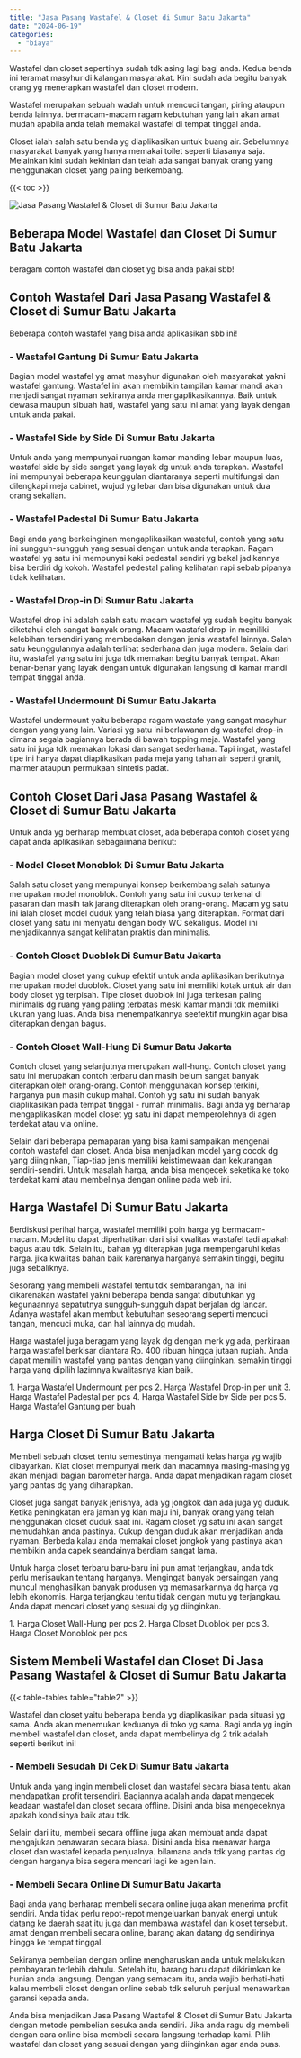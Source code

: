 ```yaml
---
title: "Jasa Pasang Wastafel & Closet di Sumur Batu Jakarta"
date: "2024-06-19"
categories: 
  - "biaya"
---
```


Wastafel dan closet sepertinya sudah tdk asing lagi bagi anda. Kedua benda ini teramat masyhur di kalangan masyarakat. Kini sudah ada begitu banyak orang yg menerapkan wastafel dan closet modern.

Wastafel merupakan sebuah wadah untuk mencuci tangan, piring ataupun benda lainnya. bermacam-macam ragam kebutuhan yang lain akan amat mudah apabila anda telah memakai wastafel di tempat tinggal anda.

Closet ialah salah satu benda yg diaplikasikan untuk buang air. Sebelumnya masyarakat banyak yang hanya memakai toilet seperti biasanya saja. Melainkan kini sudah kekinian dan telah ada sangat banyak orang yang menggunakan closet yang paling berkembang.

{{< toc >}}

![Jasa Pasang Wastafel & Closet di Sumur Batu Jakarta](/images/wastafel-closet-murah41.png)

## Beberapa Model Wastafel dan Closet Di Sumur Batu Jakarta

beragam contoh wastafel dan closet yg bisa anda pakai sbb!

## Contoh Wastafel Dari Jasa Pasang Wastafel & Closet di Sumur Batu Jakarta

Beberapa contoh wastafel yang bisa anda aplikasikan sbb ini!

### \- Wastafel Gantung Di Sumur Batu Jakarta

Bagian model wastafel yg amat masyhur digunakan oleh masyarakat yakni wastafel gantung. Wastafel ini akan membikin tampilan kamar mandi akan menjadi sangat nyaman sekiranya anda mengaplikasikannya. Baik untuk dewasa maupun sibuah hati, wastafel yang satu ini amat yang layak dengan untuk anda pakai.

### \- Wastafel Side by Side Di Sumur Batu Jakarta

Untuk anda yang mempunyai ruangan kamar manding lebar maupun luas, wastafel side by side sangat yang layak dg untuk anda terapkan. Wastafel ini mempunyai beberapa keunggulan diantaranya seperti multifungsi dan dilengkapi meja cabinet, wujud yg lebar dan bisa digunakan untuk dua orang sekalian.

### \- Wastafel Padestal Di Sumur Batu Jakarta

Bagi anda yang berkeinginan mengaplikasikan wasteful, contoh yang satu ini sungguh-sungguh yang sesuai dengan untuk anda terapkan. Ragam wastafel yg satu ini mempunyai kaki pedestal sendiri yg bakal jadikannya bisa berdiri dg kokoh. Wastafel pedestal paling kelihatan rapi sebab pipanya tidak kelihatan.

### \- Wastafel Drop-in Di Sumur Batu Jakarta

Wastafel drop ini adalah salah satu macam wastafel yg sudah begitu banyak diketahui oleh sangat banyak orang. Macam wastafel drop-in memiliki kelebihan tersendiri yang membedakan dengan jenis wastafel lainnya. Salah satu keunggulannya adalah terlihat sederhana dan juga modern. Selain dari itu, wastafel yang satu ini juga tdk memakan begitu banyak tempat. Akan benar-benar yang layak dengan untuk digunakan langsung di kamar mandi tempat tinggal anda.

### \- Wastafel Undermount Di Sumur Batu Jakarta

Wastafel undermount yaitu beberapa ragam wastafe yang sangat masyhur dengan yang yang lain. Variasi yg satu ini berlawanan dg wastafel drop-in dimana segala bagiannya berada di bawah topping meja. Wastafel yang satu ini juga tdk memakan lokasi dan sangat sederhana. Tapi ingat, wastafel tipe ini hanya dapat diaplikasikan pada meja yang tahan air seperti granit, marmer ataupun permukaan sintetis padat.

## Contoh Closet Dari Jasa Pasang Wastafel & Closet di Sumur Batu Jakarta

Untuk anda yg berharap membuat closet, ada beberapa contoh closet yang dapat anda aplikasikan sebagaimana berikut:

### \- Model Closet Monoblok Di Sumur Batu Jakarta

Salah satu closet yang mempunyai konsep berkembang salah satunya merupakan model monoblok. Contoh yang satu ini cukup terkenal di pasaran dan masih tak jarang diterapkan oleh orang-orang. Macam yg satu ini ialah closet model duduk yang telah biasa yang diterapkan. Format dari closet yang satu ini menyatu dengan body WC sekaligus. Model ini menjadikannya sangat kelihatan praktis dan minimalis.

### \- Contoh Closet Duoblok Di Sumur Batu Jakarta

Bagian model closet yang cukup efektif untuk anda aplikasikan berikutnya merupakan model duoblok. Closet yang satu ini memiliki kotak untuk air dan body closet yg terpisah. Tipe closet duoblok ini juga terkesan paling minimalis dg ruang yang paling terbatas meski kamar mandi tdk memiliki ukuran yang luas. Anda bisa menempatkannya seefektif mungkin agar bisa diterapkan dengan bagus.

### \- Contoh Closet Wall-Hung Di Sumur Batu Jakarta

Contoh closet yang selanjutnya merupakan wall-hung. Contoh closet yang satu ini merupakan contoh terbaru dan masih belum sangat banyak diterapkan oleh orang-orang. Contoh menggunakan konsep terkini, harganya pun masih cukup mahal. Contoh yg satu ini sudah banyak diaplikasikan pada tempat tinggal - rumah minimalis. Bagi anda yg berharap mengaplikasikan model closet yg satu ini dapat memperolehnya di agen terdekat atau via online.

Selain dari beberapa pemaparan yang bisa kami sampaikan mengenai contoh wastafel dan closet. Anda bisa menjadikan model yang cocok dg yang diinginkan, Tiap-tiap jenis memiliki keistimewaan dan kekurangan sendiri-sendiri. Untuk masalah harga, anda bisa mengecek seketika ke toko terdekat kami atau membelinya dengan online pada web ini.

## Harga Wastafel Di Sumur Batu Jakarta

Berdiskusi perihal harga, wastafel memiliki poin harga yg bermacam-macam. Model itu dapat diperhatikan dari sisi kwalitas wastafel tadi apakah bagus atau tdk. Selain itu, bahan yg diterapkan juga mempengaruhi kelas harga. jika kwalitas bahan baik karenanya harganya semakin tinggi, begitu juga sebaliknya.

Sesorang yang membeli wastafel tentu tdk sembarangan, hal ini dikarenakan wastafel yakni beberapa benda sangat dibutuhkan yg kegunaannya sepatutnya sungguh-sungguh dapat berjalan dg lancar. Adanya wastafel akan membut kebutuhan seseorang seperti mencuci tangan, mencuci muka, dan hal lainnya dg mudah.

Harga wastafel juga beragam yang layak dg dengan merk yg ada, perkiraan harga wastafel berkisar diantara Rp. 400 ribuan hingga jutaan rupiah. Anda dapat memilih wastafel yang pantas dengan yang diinginkan. semakin tinggi harga yang dipilih lazimnya kwalitasnya kian baik.

1\. Harga Wastafel Undermount per pcs 2. Harga Wastafel Drop-in per unit 3. Harga Wastafel Padestal per pcs 4. Harga Wastafel Side by Side per pcs 5. Harga Wastafel Gantung per buah

## Harga Closet Di Sumur Batu Jakarta

Membeli sebuah closet tentu semestinya mengamati kelas harga yg wajib dibayarkan. Kiat closet mempunyai merk dan macamnya masing-masing yg akan menjadi bagian barometer harga. Anda dapat menjadikan ragam closet yang pantas dg yang diharapkan.

Closet juga sangat banyak jenisnya, ada yg jongkok dan ada juga yg duduk. Ketika peningkatan era jaman yg kian maju ini, banyak orang yang telah menggunakan closet duduk saat ini. Ragam closet yg satu ini akan sangat memudahkan anda pastinya. Cukup dengan duduk akan menjadikan anda nyaman. Berbeda kalau anda memakai closet jongkok yang pastinya akan membikin anda capek seandainya berdiam sangat lama.

Untuk harga closet terbaru baru-baru ini pun amat terjangkau, anda tdk perlu merisaukan tentang harganya. Mengingat banyak persaingan yang muncul menghasilkan banyak produsen yg memasarkannya dg harga yg lebih ekonomis. Harga terjangkau tentu tidak dengan mutu yg terjangkau. Anda dapat mencari closet yang sesuai dg yg diinginkan.

1\. Harga Closet Wall-Hung per pcs 2. Harga Closet Duoblok per pcs 3. Harga Closet Monoblok per pcs

## Sistem Membeli Wastafel dan Closet Di Jasa Pasang Wastafel & Closet di Sumur Batu Jakarta

{{< table-tables table="table2" >}}

Wastafel dan closet yaitu beberapa benda yg diaplikasikan pada situasi yg sama. Anda akan menemukan keduanya di toko yg sama. Bagi anda yg ingin membeli wastafel dan closet, anda dapat membelinya dg 2 trik adalah seperti berikut ini!

### \- Membeli Sesudah Di Cek Di Sumur Batu Jakarta

Untuk anda yang ingin membeli closet dan wastafel secara biasa tentu akan mendapatkan profit tersendiri. Bagiannya adalah anda dapat mengecek keadaan wastafel dan closet secara offline. Disini anda bisa mengeceknya apakah kondisinya baik atau tdk.

Selain dari itu, membeli secara offline juga akan membuat anda dapat mengajukan penawaran secara biasa. Disini anda bisa menawar harga closet dan wastafel kepada penjualnya. bilamana anda tdk yang pantas dg dengan harganya bisa segera mencari lagi ke agen lain.

### \- Membeli Secara Online Di Sumur Batu Jakarta

Bagi anda yang berharap membeli secara online juga akan menerima profit sendiri. Anda tidak perlu repot-repot mengeluarkan banyak energi untuk datang ke daerah saat itu juga dan membawa wastafel dan kloset tersebut. amat dengan membeli secara online, barang akan datang dg sendirinya hingga ke tempat tinggal.

Sekiranya pembelian dengan online mengharuskan anda untuk melakukan pembayaran terlebih dahulu. Setelah itu, barang baru dapat dikirimkan ke hunian anda langsung. Dengan yang semacam itu, anda wajib berhati-hati kalau membeli closet dengan online sebab tdk seluruh penjual menawarkan garansi kepada anda.

Anda bisa menjadikan Jasa Pasang Wastafel & Closet di Sumur Batu Jakarta dengan metode pembelian sesuka anda sendiri. Jika anda ragu dg membeli dengan cara online bisa membeli secara langsung terhadap kami. Pilih wastafel dan closet yang sesuai dengan yang diinginkan agar anda puas.
